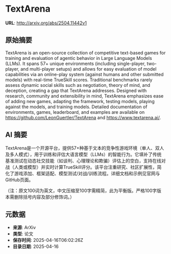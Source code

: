 # TextArena

**URL**: http://arxiv.org/abs/2504.11442v1

## 原始摘要

TextArena is an open-source collection of competitive text-based games for
training and evaluation of agentic behavior in Large Language Models (LLMs). It
spans 57+ unique environments (including single-player, two-player, and
multi-player setups) and allows for easy evaluation of model capabilities via
an online-play system (against humans and other submitted models) with
real-time TrueSkill scores. Traditional benchmarks rarely assess dynamic social
skills such as negotiation, theory of mind, and deception, creating a gap that
TextArena addresses. Designed with research, community and extensibility in
mind, TextArena emphasizes ease of adding new games, adapting the framework,
testing models, playing against the models, and training models. Detailed
documentation of environments, games, leaderboard, and examples are available
on https://github.com/LeonGuertler/TextArena and https://www.textarena.ai/.


## AI 摘要

TextArena是一个开源平台，提供57+种基于文本的竞争性游戏环境（单人、双人及多人模式），用于训练和评估大语言模型（LLMs）的智能行为。它填补了传统基准测试在动态社交技能（如谈判、心理理论和欺骗）评估上的空白，支持在线对战（人类或模型）并实时计算TrueSkill评分。该平台注重研究、社区扩展性，简化了游戏添加、框架适配、模型测试/对战/训练流程。详细文档和示例见官网与GitHub页面。  

（注：原文100词为英文，中文压缩至100字需精简，此为平衡版。严格100字版本需删除括号内容及部分修饰词。）

## 元数据

- **来源**: ArXiv
- **类型**: 论文
- **保存时间**: 2025-04-16T06:02:26Z
- **目录日期**: 2025-04-16

